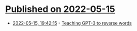 # [Published on 2022-05-15](index.md)

* [2022-05-15, 19:42:15](https://news.ycombinator.com/item?id=31390371) - [Teaching GPT-3 to reverse words](https://twitter.com/npew/status/1525900849888866307)
